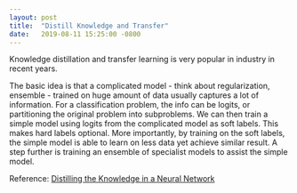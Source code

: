 ```yaml
---
layout: post
title:  "Distill Knowledge and Transfer"
date:   2019-08-11 15:25:00 -0800
---
```

Knowledge distillation and transfer learning is very popular in industry in recent years.


The basic idea is that a complicated model - think about regularization, ensemble - trained on huge amount of data usually captures a lot of information. For a classification problem, the info can be logits, or partitioning the original problem into subproblems. We can then train a simple model using logits from the complicated model as soft labels. This makes hard labels optional. More importantly, by training on the soft labels, the simple model is able to learn on less data yet achieve similar result. A step further is training an ensemble of specialist models to assist the simple model.


Reference: [Distilling the Knowledge in a Neural Network][Distilling the Knowledge in a Neural Network]


[Distilling the Knowledge in a Neural Network]:https://arxiv.org/pdf/1503.02531.pdf

